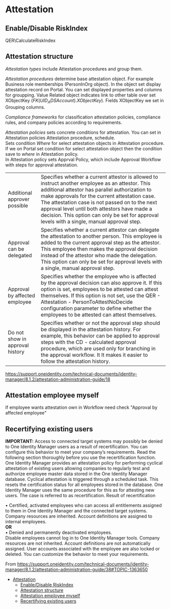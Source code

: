 # Attestation

## Enable/Disable RiskIndex

QER\CalculateRiskIndex

## Attestation structure

*Attestation types* include Attestation procedures and group them.

*Attestation procedures* determine base attestation object. For example Business role memberships (PersonInOrg object).
In the object set display attestation record on Portal. You can set displayed properties and columns for groupping. Value Related object indicates link to other table over set XObjectKey ($FK(UID_ADSAccount).XObjectKey$). Fields XObjectKey we set in Grouping columns.

*Compliance frameworks* for classification attestation policies, compliance rules, and company policies according to requirements.  

*Attestation policies* sets concrete conditions for attestation. You can set in Attestation policies Attestation procedure, schedule.  
Sets condition *Where* for select attestation objects in Attestation procedure. If we on Portal set condition for select attestation object then the condition save to *where* in Attestation policy.  
In Attestation policy sets Apprval Policy, which include Approval Workflow with steps for approval attestation.

|      |  |
| ----------- | ----------- |
| Additional approver  possible      |  Specifies whether a current attestor is allowed to instruct another employee as an attestor. This additional attestor has parallel authorization to make approvals for the current attestation case. The attestation case is not passed on to the next approval level until both attestors have made a decision.  This option can only be set for approval levels with a single, manual approval step.      |
| Approval can be delegated   | Specifies whether a current attestor can delegate the attestation to another person. This employee is added to the current approval step as the attestor. This employee then makes the approval decision instead of the attestor who made the delegation. This option can only be set for approval levels with a single, manual approval step.        |
| Approval by affected employee   | Specifies whether the employee who is affected by the approval decision can also approve it. If this option is set, employees to be attested can attest themselves. If this option is not set, use the QER - Attestation - PersonToAttestNoDecide configuration parameter to define whether the employees to be attested can attest themselves.
| Do not show in approval history  | Specifies whether or not the approval step should be displayed in the attestation history. For example, this behavior can be applied to approval steps with the CD - calculated approval procedure, which are used only for branching in the approval workflow. It It makes it easier to follow the attestation history.

https://support.oneidentity.com/technical-documents/identity-manager/8.1.2/attestation-administration-guide/18

## Attestation employee myself  

If employee wants attestation own in Workflow need check "Approval by affected employee"

## Recertifying existing users
**IMPORTANT:** Access to connected target systems may possibly be denied to One Identity Manager users as a result of recertification. You can configure this behavior to meet your company’s requirements. Read the following section thoroughly before you use the recertification function.
One Identity Manager provides an attestation policy for performing cyclical attestation of existing users allowing companies to regularly test and authorize employee master data stored in the One Identity Manager database. Cyclical attestation is triggered through a scheduled task. This resets the certification status for all employees stored in the database. One Identity Manager uses the same procedure for this as for attesting new users. The case is referred to as recertification.
Result of recertification  

  • Certified, activated employees who can access all entitlements assigned to them in One Identity Manager and the connected target systems.  
Company resources are inherited. Account definitions are assigned to internal employees.  
**OR**  
  • Denied and permanently deactivated employees.  
Disable employees cannot log in to One Identity Manager tools. Company resources are not inherited. Account definitions are not automatically assigned. User accounts associated with the employee are also locked or deleted. You can customize the behavior to meet your requirements.

From <https://support.oneidentity.com/technical-documents/identity-manager/8.1.2/attestation-administration-guide/38#TOPIC-1363650>

- [Attestation](#attestation)
  - [Enable/Disable RiskIndex](#enabledisable-riskindex)
  - [Attestation structure](#attestation-structure)
  - [Attestation employee myself](#attestation-employee-myself)
  - [Recertifying existing users](#recertifying-existing-users)

